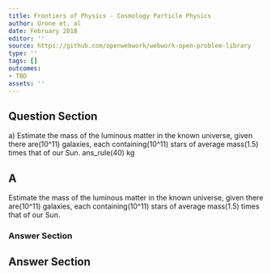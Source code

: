 ```yaml
---
title: Frontiers of Physics - Cosmology Particle Physics
author: Urone et. al
date: February 2018
editor: ''
source: https://github.com/openwebwork/webwork-open-problem-library
type: ''
tags: []
outcomes:
- TBD
assets: ''
---
```


## Question Section 

a) Estimate the mass of the luminous matter in the known universe, given there are(10^11) galaxies, each containing(10^11) stars of average mass(1.5) times that of our Sun.
ans_rule(40) kg

## A
Estimate the mass of the luminous matter in the known universe, given there are(10^11) galaxies, each containing(10^11) stars of average mass(1.5) times that of our Sun.
### Answer Section


## Answer Section

